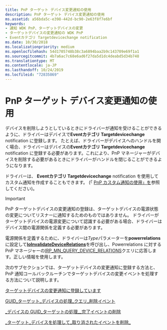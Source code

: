 ```yaml
---
title: PnP ターゲット デバイス変更通知の使用
description: PnP ターゲット デバイス変更通知の使用
ms.assetid: a56bda5c-e398-442d-bc90-2e63f8f7e6bf
keywords:
- 通知 WDK PnP、ターゲットデバイスの変更
- ターゲットデバイスの変更通知の WDK PnP
- Eventカテゴリ Targetdevicechange notification
ms.date: 10/30/2018
ms.localizationpriority: medium
ms.openlocfilehash: 54d1705748b38c3a6894baa2b9c143709e69f1a1
ms.sourcegitcommit: 4b7a6ac7c68e6ad6f27da5d1dc4deabd5d34b748
ms.translationtype: MT
ms.contentlocale: ja-JP
ms.lasthandoff: 10/24/2019
ms.locfileid: "72835869"
---
```

# <a name="using-pnp-target-device-change-notification"></a>PnP ターゲット デバイス変更通知の使用

デバイスを削除しようとしているときにドライバーが通知を受けることができるように、ドライバーはデバイスで**Eventカテゴリ Targetdevicechange** notification に登録します。 たとえば、ドライバーがデバイスへのハンドルを開く場合、ドライバーはデバイスの**Eventカテゴリ Targetdevicechange** notification に登録する必要があります。これにより、PnP マネージャーがデバイスを削除する必要があるときにドライバーがハンドルを閉じることができるようになります。

ドライバーは、 **Eventカテゴリ Targetdevicechange** notification を使用してカスタム通知を作成することもできます。 (「 [PnP カスタム通知の使用」を](using-pnp-custom-notification.md)参照してください)。

> [!IMPORTANT]
> PnP ターゲットデバイスの変更通知の登録は、ターゲットデバイスの電源状態の変更についてリスナーに通知するためのものではありません。 ドライバーがターゲットデバイスの電源変更について認識する必要がある場合、ドライバーはデバイス間の電源関係を定義する必要があります。 
>
> 電源関係を定義するために、ドライバーは*Type*パラメーターを**powerrelations**に設定して[**IoInvalidateDeviceRelations**](https://docs.microsoft.com/windows-hardware/drivers/ddi/wdm/nf-wdm-ioinvalidatedevicerelations)を呼び出し、Powerrelations に対する PnP マネージャーの[IRP_MN_QUERY_DEVICE_RELATIONS](irp-mn-query-device-relations.md)クエリに応答します。正しい情報を使用します。

次のサブセクションでは、ターゲットデバイスの変更通知に登録する方法と、PnP 通知コールバックルーチンでターゲットデバイスの変更イベントを処理する方法について説明します。

[ターゲットデバイスの変更通知に登録しています](registering-for-target-device-change-notification.md)

[GUID\_ターゲット\_デバイスの処理\_クエリ\_削除イベント](handling-a-guid-target-device-query-remove-event.md)

[\_デバイスの GUID\_ターゲットの処理\_\_完了イベントの削除](handling-a-guid-target-device-remove-complete-event.md)

[\_ターゲット\_デバイスを処理して\_取り消されたイベントを削除\_](handling-a-guid-target-device-remove-cancelled-event.md)

 

 





